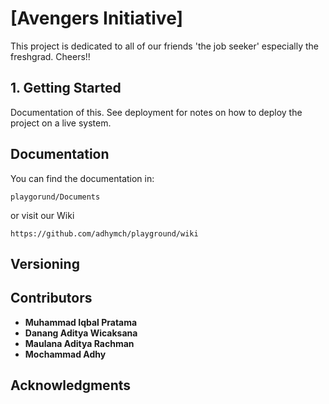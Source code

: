 # [Avengers Initiative]
This project is dedicated to all of our friends 'the job seeker' especially the freshgrad. Cheers!!

## 1. Getting Started

Documentation of this. See deployment for notes on how to deploy the project on a live system.

## Documentation
You can find the documentation in:
```
playgorund/Documents
```
or visit our Wiki
```
https://github.com/adhymch/playground/wiki
```

## Versioning

## Contributors

* **Muhammad Iqbal Pratama**
* **Danang Aditya Wicaksana**
* **Maulana Aditya Rachman**
* **Mochammad Adhy**

## Acknowledgments
